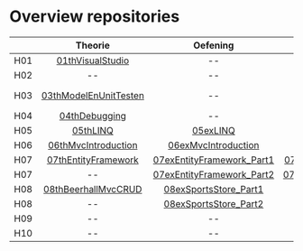 # Overview repositories
|               | Theorie           | Oefening  | Oplossing|
| ------------- |:-------------:|:-----:|:-------:|
| H01 | [01thVisualStudio](https://github.com/WebIII/01thHelloVisualStudio.git) | -- |  -- |
| H02 | -- | -- |  [02solFibonacci](https://github.com/WebIII/02solFibonacci.git) |
| H03 | [03thModelEnUnitTesten](https://github.com/WebIII/03thModelEnUnitTesten.git) | -- | [06exMvcIntroduction](https://github.com/WebIII/06exMvcIntroduction) contains the solution |
| H04 | [04thDebugging](https://github.com/WebIII/4thDebugging.git) | -- |  -- |
| H05 | [05thLINQ](https://github.com/WebIII/05thLinq) | [05exLINQ](https://github.com/WebIII/05exLinq) |  [05solLINQ](https://github.com/WebIII/05solLinq) |
| H06 | [06thMvcIntroduction](https://github.com/WebIII/06thmvcintroduction) | [06exMvcIntroduction](https://github.com/WebIII/06exMvcIntroduction) | [06solMvcIntroduction](https://github.com/WebIII/06solMvcIntroduction) |
| H07 | [07thEntityFramework](https://github.com/WebIII/07thEntityFramework) | [07exEntityFramework_Part1](https://github.com/WebIII/07exEntityFramework_Part1) | [07exEntityFramework_Part2](https://github.com/WebIII/07exEntityFramework_Part2) |
| H07 | -- | [07exEntityFramework_Part2](https://github.com/WebIII/07exEntityFramework_Part2) | [07solEntityFramework_Part2](https://github.com/WebIII/07solEntityFramework_Part2) |
| H08 | [08thBeerhallMvcCRUD](https://github.com/WebIII/08thBeerhallMvcCRUD) | [08exSportsStore_Part1](https://github.com/WebIII/08exSportsStore_Part1) |   [08solSportsStore_Part1](https://github.com/WebIII/08solSportsStore_Part1) |
| H08 | -- | [08exSportsStore_Part2](https://github.com/WebIII/08exSportsStore_Part2) |   [08solSportsStore_Part2](https://github.com/WebIII/08solSportsStore_Part2) |
| H09 | -- | -- |  -- |
| H10 | -- | -- |  -- |
